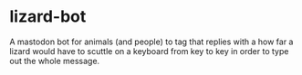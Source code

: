 # lizard-bot
A mastodon bot for animals (and people) to tag that replies with a how far a lizard would have to scuttle on a keyboard from key to key in order to type out the whole message.
